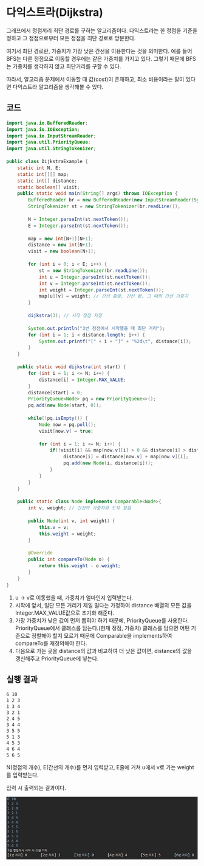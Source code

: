 # 다익스트라(Dijkstra)

그래프에서 정점끼리 최단 경로를 구하는 알고리즘이다. 다익스트라는 한 정점을 기준을 정하고 그 정점으로부터 모든 정점을 최단 경로로 방문한다.

여기서 최단 경로란, 가중치가 가장 낮은 간선을 이용한다는 것을 의미한다. 예를 들어 BFS는 다른 정점으로 이동할 경우에는 같은 가중치를 가지고 있다. 그렇기 때문에 BFS는 가중치를 생각하지 않고 최단거리를 구할 수 있다.

따라서, 알고리즘 문제에서 이동할 때 값(cost)이 존재하고, 최소 비용이라는 말이 있다면 다익스트라 알고리즘을 생각해볼 수 있다.

## 코드

```java
import java.io.BufferedReader;
import java.io.IOException;
import java.io.InputStreamReader;
import java.util.PriorityQueue;
import java.util.StringTokenizer;

public class DijkstraExample {
	static int N, E;
	static int[][] map;
	static int[] distance;
	static boolean[] visit;
	public static void main(String[] args) throws IOException {
		BufferedReader br = new BufferedReader(new InputStreamReader(System.in));
		StringTokenizer st = new StringTokenizer(br.readLine());
		
		N = Integer.parseInt(st.nextToken());
		E = Integer.parseInt(st.nextToken());
		
		map = new int[N+1][N+1];
		distance = new int[N+1];
		visit = new boolean[N+1];
		
		for (int i = 0; i < E; i++) {
			st = new StringTokenizer(br.readLine());
			int u = Integer.parseInt(st.nextToken());
			int v = Integer.parseInt(st.nextToken());
			int weight = Integer.parseInt(st.nextToken());
			map[u][v] = weight; // 간선 출발, 간선 끝, 그 때의 간선 가중치
		}
		
		dijkstra(3); // 시작 정점 지정
		
		System.out.println("3번 정점에서 시작했을 때 최단 거리");
		for (int i = 1; i < distance.length; i++) {
			System.out.printf("[" + i + "]" + "%2d\t", distance[i]);
		}
	}

	public static void dijkstra(int start) {
		for (int i = 1; i <= N; i++) {
			distance[i] = Integer.MAX_VALUE;
		}
		distance[start] = 0;
		PriorityQueue<Node> pq = new PriorityQueue<>();
		pq.add(new Node(start, 0));
		
		while(!pq.isEmpty()) {
			Node now = pq.poll();
			visit[now.v] = true;
			
			for (int i = 1; i <= N; i++) {
				if(!visit[i] && map[now.v][i] > 0 && distance[i] > distance[now.v] + map[now.v][i]) {
					 distance[i] = distance[now.v] + map[now.v][i];
					 pq.add(new Node(i, distance[i]));
				}
			}
		}
	}
	
	public static class Node implements Comparable<Node>{
		int v, weight; // 간선의 가중치와 도착 정점

		public Node(int v, int weight) {
			this.v = v;
			this.weight = weight;
		}

		@Override
		public int compareTo(Node o) {
			return this.weight - o.weight; 
		}
	}
}
```

1. u -> v로 이동했을 때, 가중치가 얼마인지 입력받는다.
2. 시작에 앞서, 일단 모든 거리가 제일 멀다는 가정하여 distance 배열의 모든 값을 Integer.MAX_VALUE값으로 초기화 해준다.
3. 가장 가중치가 낮은 값이 먼저 뽑혀야 하기 때문에, PriorityQueue를 사용한다. PriorityQueue에서 클래스를 담는다.(현재 정점, 가중치) 클래스를 담으면 어떤 기준으로 정렬해야 할지 모르기 때문에 Comparable을 implements하여 compareTo를 재정의해야 한다.
4. 다음으로 가는 곳을 distance의 값과 비교하여 더 낮은 값이면, distance의 값을 갱신해주고 PriorityQueue에 넣는다.

## 실행 결과

```
6 10
1 2 3
1 3 4
3 2 1
2 4 5
3 4 4
3 5 5
5 1 3
4 5 3
4 6 4
5 6 5
```

N(정점의 개수), E(간선의 개수)를 먼저 입력받고, E줄에 거쳐 u에서 v로 가는 weight를 입력받는다.

입력 시 출력되는 결과이다.

![](../../images/dijkstra.jpg)

